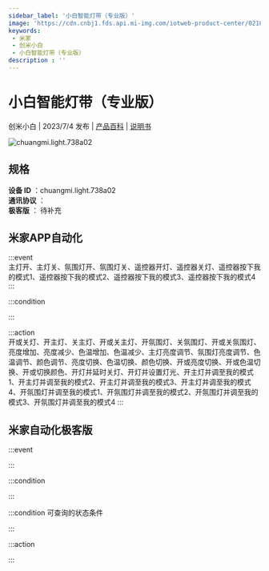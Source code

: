 ```yaml
---
sidebar_label: '小白智能灯带（专业版）'
image: 'https://cdn.cnbj1.fds.api.mi-img.com/iotweb-product-center/0218ac043584f56d1e0e9f085acff829_1677058970750.png?GalaxyAccessKeyId=AKVGLQWBOVIRQ3XLEW&Expires=9223372036854775807&Signature=1Fo54pxr8494BzN1/TexUwOk36E='
keywords: 
 - 米家
 - 创米小白
 - 小白智能灯带（专业版）
description : ''
---
```

# 小白智能灯带（专业版）

创米小白 | 2023/7/4 发布 | [产品百科](https://home.mi.com/webapp/content/baike/product/index.html?model=chuangmi.light.738a02/) | [说明书](https://home.mi.com/views/introduction.html?model=chuangmi.light.738a02&region=cn)

![chuangmi.light.738a02](https://cdn.cnbj1.fds.api.mi-img.com/iotweb-product-center/0218ac043584f56d1e0e9f085acff829_1677058970750.png?GalaxyAccessKeyId=AKVGLQWBOVIRQ3XLEW&Expires=9223372036854775807&Signature=1Fo54pxr8494BzN1/TexUwOk36E=)

## 规格  
> 
**设备 ID** ：chuangmi.light.738a02  
**通讯协议** ：  
**极客版**  ： 待补充 


## 米家APP自动化  

:::event  
主灯开、主灯关、氛围灯开、氛围灯关、遥控器开灯、遥控器关灯、遥控器按下我的模式1、遥控器按下我的模式2、遥控器按下我的模式3、遥控器按下我的模式4
:::

:::condition  

:::

:::action   
开或关灯、开主灯、关主灯、开或关主灯、开氛围灯、关氛围灯、开或关氛围灯、亮度增加、亮度减少、色温增加、色温减少、主灯亮度调节、氛围灯亮度调节、色温调节、颜色调节、亮度切换、色温切换、颜色切换、开或亮度切换、开或色温切换、开或切换颜色、开灯并延时关灯、开灯并设置灯光、开主灯并调至我的模式1、开主灯并调至我的模式2、开主灯并调至我的模式3、开主灯并调至我的模式4、开氛围灯并调至我的模式1、开氛围灯并调至我的模式2、开氛围灯并调至我的模式3、开氛围灯并调至我的模式4
:::

## 米家自动化极客版  

:::event  

:::

:::condition  

:::

:::condition 可查询的状态条件  

:::

:::action  

:::

        

